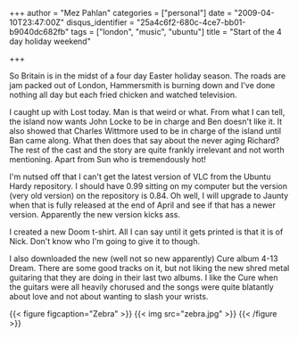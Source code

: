 +++
author = "Mez Pahlan"
categories = ["personal"]
date = "2009-04-10T23:47:00Z"
disqus_identifier = "25a4c6f2-680c-4ce7-bb01-b9040dc682fb"
tags = ["london", "music", "ubuntu"]
title = "Start of the 4 day holiday weekend"

+++

So Britain is in the midst of a four day Easter holiday season. The roads are jam packed out of London, Hammersmith is
burning down and I've done nothing all day but each fried chicken and watched television.

<!--more--> 

I caught up with Lost today. Man is that weird or what. From what I can tell, the island now wants John Locke to be in
charge and Ben doesn't like it. It also showed that Charles Wittmore used to be in charge of the island until Ban came
along. What then does that say about the never aging Richard? The rest of the cast and the story are quite frankly
irrelevant and not worth mentioning. Apart from Sun who is tremendously hot!

I'm nutsed off that I can't get the latest version of VLC from the Ubuntu Hardy repository. I should have 0.99 sitting
on my computer but the version (very old version) on the repository is 0.84. Oh well, I will upgrade to Jaunty when that
is fully released at the end of April and see if that has a newer version. Apparently the new version kicks ass.

I created a new Doom t-shirt. All I can say until it gets printed is that it is of Nick. Don't know who I'm going to
give it to though.

I also downloaded the new (well not so new apparently) Cure album 4-13 Dream. There are some good tracks on it, but not
liking the new shred metal guitaring that they are doing in their last two albums. I like the Cure when the guitars were
all heavily chorused and the songs were quite blatantly about love and not about wanting to slash your wrists.

{{< figure figcaption="Zebra" >}}
    {{< img src="zebra.jpg" >}}
{{< /figure >}}